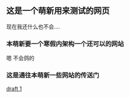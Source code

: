 ## 这是一个萌新用来测试的网页

现在我还什么也不会....

### 本萌新要一个寒假内架构一个还可以的网站

嗯 不会鸽的

### 这是通往本萌新一些网站的传送门

<a href="site/index.html">draft 1</a>
